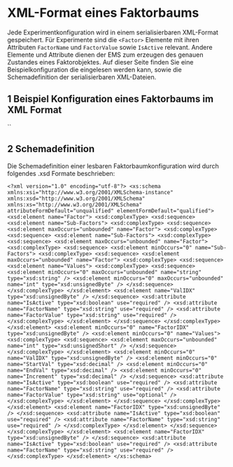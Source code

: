 #  XML-Format eines Faktorbaums

Jede Experimentkonfiguration wird in einem serialisierbaren XML-Format gespeichert. Für Experimente sind die ``<Factor>`` Elemente mit ihren Attributen ``FactorName`` und ``FactorValue`` sowie ``IsActive`` relevant. Andere Elemente und Attribute dienen der EMS zum erzeugen des genauen Zustandes eines Faktorobjektes. 
Auf dieser Seite finden Sie eine Beispielkonfiguration die eingelesen werden kann, sowie die Schemadefinition der serialisierbaren XML-Dateien.
## 1 Beispiel Konfiguration eines Faktorbaums im XML Format
``

## 2 Schemadefinition

Die Schemadefinition einer lesbaren Faktorbaumkonfiguration wird durch folgendes .xsd Formate beschrieben:

`<?xml version="1.0" encoding="utf-8"?>
<xs:schema xmlns:xsi="http://www.w3.org/2001/XMLSchema-instance" xmlns:xsd="http://www.w3.org/2001/XMLSchema" xmlns:xs="http://www.w3.org/2001/XMLSchema" attributeFormDefault="unqualified" elementFormDefault="qualified">
	<xsd:element name="Factor">
		<xsd:complexType>
			<xsd:sequence>
				<xsd:element name="Sub-Factors">
					<xsd:complexType>
						<xsd:sequence>
							<xsd:element maxOccurs="unbounded" name="Factor">
								<xsd:complexType>
									<xsd:sequence>
										<xsd:element name="Sub-Factors">
											<xsd:complexType>
												<xsd:sequence>
													<xsd:element maxOccurs="unbounded" name="Factor">
														<xsd:complexType>
															<xsd:sequence>
																<xsd:element minOccurs="0" name="Sub-Factors">
																	<xsd:complexType>
																		<xsd:sequence>
																			<xsd:element maxOccurs="unbounded" name="Factor">
																				<xsd:complexType>
																					<xsd:sequence>
																						<xsd:element name="Values">
																							<xsd:complexType>
																								<xsd:sequence>
																									<xsd:element minOccurs="0" maxOccurs="unbounded" name="string" type="xsd:string" />
																									<xsd:element minOccurs="0" maxOccurs="unbounded" name="int" type="xsd:unsignedByte" />
																								</xsd:sequence>
																							</xsd:complexType>
																						</xsd:element>
																						<xsd:element name="ValIDX" type="xsd:unsignedByte" />
																					</xsd:sequence>
																					<xsd:attribute name="IsActive" type="xsd:boolean" use="required" />
																					<xsd:attribute name="FactorName" type="xsd:string" use="required" />
																					<xsd:attribute name="FactorValue" type="xsd:string" use="required" />
																				</xsd:complexType>
																			</xsd:element>
																		</xsd:sequence>
																	</xsd:complexType>
																</xsd:element>
																<xsd:element minOccurs="0" name="FactorIDX" type="xsd:unsignedByte" />
																<xsd:element minOccurs="0" name="Values">
																	<xsd:complexType>
																		<xsd:sequence>
																			<xsd:element maxOccurs="unbounded" name="int" type="xsd:unsignedShort" />
																		</xsd:sequence>
																	</xsd:complexType>
																</xsd:element>
																<xsd:element minOccurs="0" name="ValIDX" type="xsd:unsignedByte" />
																<xsd:element minOccurs="0" name="StartVal" type="xsd:decimal" />
																<xsd:element minOccurs="0" name="EndVal" type="xsd:decimal" />
																<xsd:element minOccurs="0" name="Increment" type="xsd:decimal" />
															</xsd:sequence>
															<xsd:attribute name="IsActive" type="xsd:boolean" use="required" />
															<xsd:attribute name="FactorName" type="xsd:string" use="required" />
															<xsd:attribute name="FactorValue" type="xsd:string" use="optional" />
														</xsd:complexType>
													</xsd:element>
												</xsd:sequence>
											</xsd:complexType>
										</xsd:element>
										<xsd:element name="FactorIDX" type="xsd:unsignedByte" />
									</xsd:sequence>
									<xsd:attribute name="IsActive" type="xsd:boolean" use="required" />
									<xsd:attribute name="FactorName" type="xsd:string" use="required" />
								</xsd:complexType>
							</xsd:element>
						</xsd:sequence>
					</xsd:complexType>
				</xsd:element>
				<xsd:element name="FactorIDX" type="xsd:unsignedByte" />
			</xsd:sequence>
			<xsd:attribute name="IsActive" type="xsd:boolean" use="required" />
			<xsd:attribute name="FactorName" type="xsd:string" use="required" />
		</xsd:complexType>
	</xsd:element>
</xs:schema>`